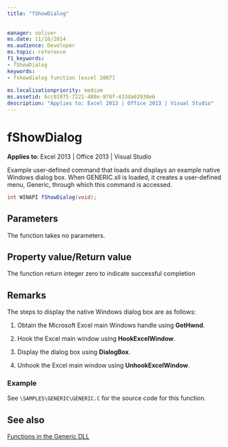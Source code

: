 ```yaml
---
title: "fShowDialog"
 
 
manager: soliver
ms.date: 11/16/2014
ms.audience: Developer
ms.topic: reference
f1_keywords:
- fShowDialog
keywords:
- fshowdialog function [excel 2007]
 
ms.localizationpriority: medium
ms.assetid: 6cc01075-7221-488e-870f-433da62930e6
description: "Applies to: Excel 2013 | Office 2013 | Visual Studio"
---
```


# fShowDialog

 **Applies to**: Excel 2013 | Office 2013 | Visual Studio 
  
Example user-defined command that loads and displays an example native Windows dialog box. When GENERIC.xll is loaded, it creates a user-defined menu, Generic, through which this command is accessed.
  
```cs
int WINAPI fShowDialog(void);
```

## Parameters

The function takes no parameters.
  
## Property value/Return value

The function return integer zero to indicate successful completion
  
## Remarks

The steps to display the native Windows dialog box are as follows:
  
1. Obtain the Microsoft Excel main Windows handle using **GetHwnd**.
    
2. Hook the Excel main window using **HookExcelWindow**.
    
3. Display the dialog box using **DialogBox**.
    
4. Unhook the Excel main window using **UnhookExcelWindow**.
    
### Example

See `\SAMPLES\GENERIC\GENERIC.C` for the source code for this function. 
  
## See also



[Functions in the Generic DLL](functions-in-the-generic-dll.md)

